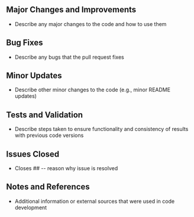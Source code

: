 <!--
Document all changes and rationale for changes being submitted in the pull
request in a concise but thorough manner.

Follow the section format defined in this template; if any headings are not
applicable, please remove them.
-->

## Major Changes and Improvements
- Describe any major changes to the code and how to use them

## Bug Fixes
- Describe any bugs that the pull request fixes

## Minor Updates
- Describe other minor changes to the code (e.g., minor README updates)

## Tests and Validation
- Describe steps taken to ensure functionality and consistency of results with previous code versions

## Issues Closed
- Closes ## -- reason why issue is resolved

## Notes and References
- Additional information or external sources that were used in code development
